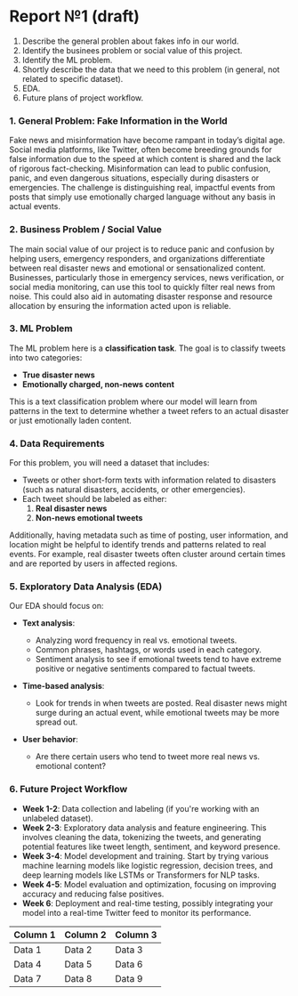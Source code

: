 # Report №1 (draft)

1) Describe the general problen about fakes info in our world.
2) Identify the businees problem or social value of this project.
3) Identify the ML problem.
4) Shortly describe the data that we need to this problem (in general, not related to specific dataset).
5) EDA.
6) Future plans of project workflow.


### 1. **General Problem: Fake Information in the World**
Fake news and misinformation have become rampant in today’s digital age. Social media platforms, like Twitter, often become breeding grounds for false information due to the speed at which content is shared and the lack of rigorous fact-checking. Misinformation can lead to public confusion, panic, and even dangerous situations, especially during disasters or emergencies. The challenge is distinguishing real, impactful events from posts that simply use emotionally charged language without any basis in actual events.

### 2. **Business Problem / Social Value**
The main social value of our project is to reduce panic and confusion by helping users, emergency responders, and organizations differentiate between real disaster news and emotional or sensationalized content. Businesses, particularly those in emergency services, news verification, or social media monitoring, can use this tool to quickly filter real news from noise. This could also aid in automating disaster response and resource allocation by ensuring the information acted upon is reliable.

### 3. **ML Problem**
The ML problem here is a **classification task**. The goal is to classify tweets into two categories: 
- **True disaster news** 
- **Emotionally charged, non-news content** 

This is a text classification problem where our model will learn from patterns in the text to determine whether a tweet refers to an actual disaster or just emotionally laden content.

### 4. **Data Requirements**
For this problem, you will need a dataset that includes:
- Tweets or other short-form texts with information related to disasters (such as natural disasters, accidents, or other emergencies).
- Each tweet should be labeled as either:
  1. **Real disaster news**
  2. **Non-news emotional tweets** 

Additionally, having metadata such as time of posting, user information, and location might be helpful to identify trends and patterns related to real events. For example, real disaster tweets often cluster around certain times and are reported by users in affected regions.

### 5. **Exploratory Data Analysis (EDA)**
Our EDA should focus on:
- **Text analysis**: 
  - Analyzing word frequency in real vs. emotional tweets.
  - Common phrases, hashtags, or words used in each category.
  - Sentiment analysis to see if emotional tweets tend to have extreme positive or negative sentiments compared to factual tweets.
  
- **Time-based analysis**:
  - Look for trends in when tweets are posted. Real disaster news might surge during an actual event, while emotional tweets may be more spread out.

- **User behavior**: 
  - Are there certain users who tend to tweet more real news vs. emotional content?

### 6. **Future Project Workflow**
- **Week 1-2**: Data collection and labeling (if you're working with an unlabeled dataset).
- **Week 2-3**: Exploratory data analysis and feature engineering. This involves cleaning the data, tokenizing the tweets, and generating potential features like tweet length, sentiment, and keyword presence.
- **Week 3-4**: Model development and training. Start by trying various machine learning models like logistic regression, decision trees, and deep learning models like LSTMs or Transformers for NLP tasks.
- **Week 4-5**: Model evaluation and optimization, focusing on improving accuracy and reducing false positives.
- **Week 6**: Deployment and real-time testing, possibly integrating your model into a real-time Twitter feed to monitor its performance.


| Column 1 | Column 2 | Column 3 |
|----------|----------|----------|
| Data 1   | Data 2   | Data 3   |
| Data 4   | Data 5   | Data 6   |
| Data 7   | Data 8   | Data 9   |


